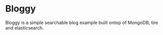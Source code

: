 Bloggy
======

Bloggy is a simple searchable blog example built ontop of MongoDB, tire and elasticsearch.
